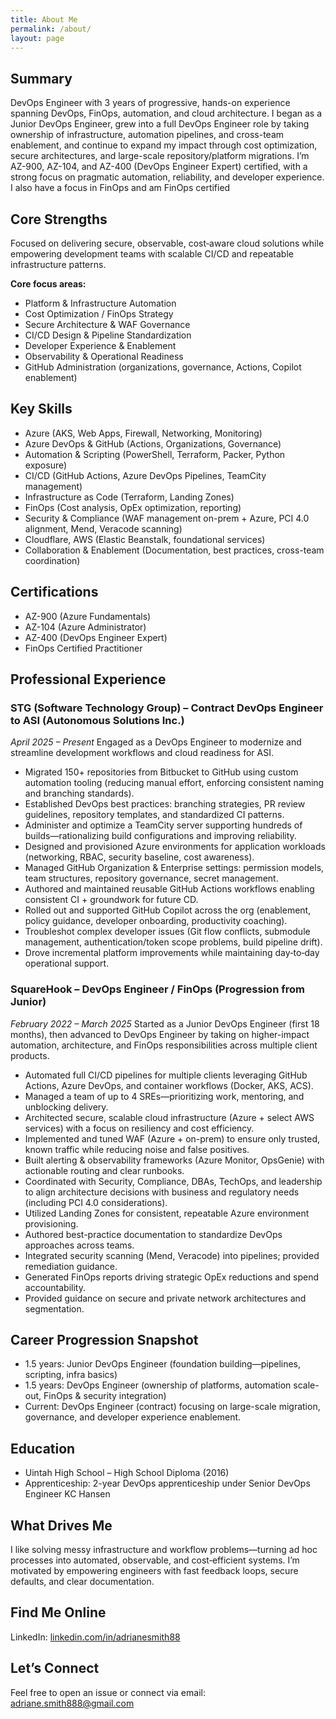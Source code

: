 ```yaml
---
title: About Me
permalink: /about/
layout: page
---
```


## Summary
DevOps Engineer with 3 years of progressive, hands-on experience spanning DevOps, FinOps, automation, and cloud architecture. I began as a Junior DevOps Engineer, grew into a full DevOps Engineer role by taking ownership of infrastructure, automation pipelines, and cross-team enablement, and continue to expand my impact through cost optimization, secure architectures, and large-scale repository/platform migrations. I’m AZ-900, AZ-104, and AZ-400 (DevOps Engineer Expert) certified, with a strong focus on pragmatic automation, reliability, and developer experience. I also have a focus in FinOps and am FinOps certified

## Core Strengths
Focused on delivering secure, observable, cost‑aware cloud solutions while empowering development teams with scalable CI/CD and repeatable infrastructure patterns.

**Core focus areas:**
- Platform & Infrastructure Automation
- Cost Optimization / FinOps Strategy
- Secure Architecture & WAF Governance
- CI/CD Design & Pipeline Standardization
- Developer Experience & Enablement
- Observability & Operational Readiness
- GitHub Administration (organizations, governance, Actions, Copilot enablement)

## Key Skills
- Azure (AKS, Web Apps, Firewall, Networking, Monitoring)
- Azure DevOps & GitHub (Actions, Organizations, Governance)
- Automation & Scripting (PowerShell, Terraform, Packer, Python exposure)
- CI/CD (GitHub Actions, Azure DevOps Pipelines, TeamCity management)
- Infrastructure as Code (Terraform, Landing Zones)
- FinOps (Cost analysis, OpEx optimization, reporting)
- Security & Compliance (WAF management on-prem + Azure, PCI 4.0 alignment, Mend, Veracode scanning)
- Cloudflare, AWS (Elastic Beanstalk, foundational services)
- Collaboration & Enablement (Documentation, best practices, cross-team coordination)

## Certifications
- AZ-900 (Azure Fundamentals)
- AZ-104 (Azure Administrator)
- AZ-400 (DevOps Engineer Expert)
- FinOps Certified Practitioner

## Professional Experience

### STG (Software Technology Group) – Contract DevOps Engineer to ASI (Autonomous Solutions Inc.)  
*April 2025 – Present*
Engaged as a DevOps Engineer to modernize and streamline development workflows and cloud readiness for ASI.
- Migrated 150+ repositories from Bitbucket to GitHub using custom automation tooling (reducing manual effort, enforcing consistent naming and branching standards).
- Established DevOps best practices: branching strategies, PR review guidelines, repository templates, and standardized CI patterns.
- Administer and optimize a TeamCity server supporting hundreds of builds—rationalizing build configurations and improving reliability.
- Designed and provisioned Azure environments for application workloads (networking, RBAC, security baseline, cost awareness).
- Managed GitHub Organization & Enterprise settings: permission models, team structures, repository governance, secret management.
- Authored and maintained reusable GitHub Actions workflows enabling consistent CI + groundwork for future CD.
- Rolled out and supported GitHub Copilot across the org (enablement, policy guidance, developer onboarding, productivity coaching).
- Troubleshot complex developer issues (Git flow conflicts, submodule management, authentication/token scope problems, build pipeline drift).
- Drove incremental platform improvements while maintaining day‑to‑day operational support.

### SquareHook – DevOps Engineer / FinOps (Progression from Junior)  
*February 2022 – March 2025*
Started as a Junior DevOps Engineer (first 18 months), then advanced to DevOps Engineer by taking on higher-impact automation, architecture, and FinOps responsibilities across multiple client products.
- Automated full CI/CD pipelines for multiple clients leveraging GitHub Actions, Azure DevOps, and container workflows (Docker, AKS, ACS).
- Managed a team of up to 4 SREs—prioritizing work, mentoring, and unblocking delivery.
- Architected secure, scalable cloud infrastructure (Azure + select AWS services) with a focus on resiliency and cost efficiency.
- Implemented and tuned WAF (Azure + on-prem) to ensure only trusted, known traffic while reducing noise and false positives.
- Built alerting & observability frameworks (Azure Monitor, OpsGenie) with actionable routing and clear runbooks.
- Coordinated with Security, Compliance, DBAs, TechOps, and leadership to align architecture decisions with business and regulatory needs (including PCI 4.0 considerations).
- Utilized Landing Zones for consistent, repeatable Azure environment provisioning.
- Authored best-practice documentation to standardize DevOps approaches across teams.
- Integrated security scanning (Mend, Veracode) into pipelines; provided remediation guidance.
- Generated FinOps reports driving strategic OpEx reductions and spend accountability.
- Provided guidance on secure and private network architectures and segmentation.

## Career Progression Snapshot
- 1.5 years: Junior DevOps Engineer (foundation building—pipelines, scripting, infra basics)
- 1.5 years: DevOps Engineer (ownership of platforms, automation scale-out, FinOps & security integration)
- Current: DevOps Engineer (contract) focusing on large-scale migration, governance, and developer experience enablement.

## Education
- Uintah High School – High School Diploma (2016)
- Apprenticeship: 2-year DevOps apprenticeship under Senior DevOps Engineer KC Hansen

## What Drives Me
I like solving messy infrastructure and workflow problems—turning ad hoc processes into automated, observable, and cost‑efficient systems. I’m motivated by empowering engineers with fast feedback loops, secure defaults, and clear documentation.

## Find Me Online
LinkedIn: [linkedin.com/in/adrianesmith88](https://www.linkedin.com/in/adrianesmith88)

## Let’s Connect
Feel free to open an issue or connect via email: adriane.smith888@gmail.com

